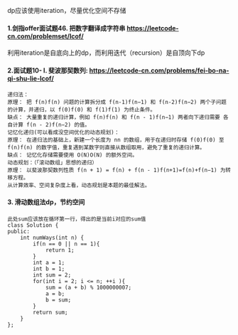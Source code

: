 dp应该使用iteration，尽量优化空间不存储
#### 1.剑指offer面试题46. 把数字翻译成字符串 https://leetcode-cn.com/problemset/lcof/

利用iteration是自底向上的dp，而利用迭代（recursion）是自顶向下dp

#### 2.面试题10- I. 斐波那契数列: https://leetcode-cn.com/problems/fei-bo-na-qi-shu-lie-lcof/

```
递归法：
原理： 把 f(n)f(n) 问题的计算拆分成 f(n-1)f(n−1) 和 f(n-2)f(n−2) 两个子问题的计算，并递归，以 f(0)f(0) 和 f(1)f(1) 为终止条件。
缺点： 大量重复的递归计算，例如 f(n)f(n) 和 f(n - 1)f(n−1) 两者向下递归需要 各自计算 f(n - 2)f(n−2) 的值。
记忆化递归(可以看成没空间优化的动态规划)：
原理： 在递归法的基础上，新建一个长度为 nn 的数组，用于在递归时存储 f(0)f(0) 至 f(n)f(n) 的数字值，重复遇到某数字则直接从数组取用，避免了重复的递归计算。
缺点： 记忆化存储需要使用 O(N)O(N) 的额外空间。
动态规划：（「滚动数组」思想的递归）
原理： 以斐波那契数列性质 f(n + 1) = f(n) + f(n - 1)f(n+1)=f(n)+f(n−1) 为转移方程。
从计算效率、空间复杂度上看，动态规划是本题的最佳解法。
```
#### 3. 滑动数组法dp，节约空间

```
此处sum应该放在循环第一行，得出的是当前i对应的sum值
class Solution {
public:
    int numWays(int n) {
        if(n == 0 || n == 1){
            return 1;
        }
        int a = 1;
        int b = 1;
        int sum = 2;
        for(int i = 2; i <= n; ++i ){
            sum = (a + b) % 1000000007;
            a = b;
            b = sum;         
        }
        return sum;
    }
};
```
